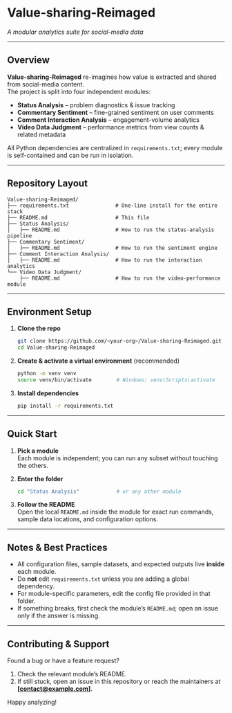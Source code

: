 # Value-sharing-Reimaged  
*A modular analytics suite for social-media data*

---

## Overview  
**Value-sharing-Reimaged** re-imagines how value is extracted and shared from social-media content.  
The project is split into four independent modules:

- **Status Analysis** – problem diagnostics & issue tracking  
- **Commentary Sentiment** – fine-grained sentiment on user comments  
- **Comment Interaction Analysis** – engagement-volume analytics  
- **Video Data Judgment** – performance metrics from view counts & related metadata  

All Python dependencies are centralized in `requirements.txt`; every module is self-contained and can be run in isolation.

---

## Repository Layout

```
Value-sharing-Reimaged/
├── requirements.txt               # One-line install for the entire stack
├── README.md                      # This file
├── Status Analysis/
│   ├── README.md                  # How to run the status-analysis pipeline
├── Commentary Sentiment/
│   ├── README.md                  # How to run the sentiment engine
├── Comment Interaction Analysis/
│   ├── README.md                  # How to run the interaction analytics
└── Video Data Judgment/
    ├── README.md                  # How to run the video-performance module
```

---

## Environment Setup

1. **Clone the repo**
   ```bash
   git clone https://github.com/<your-org>/Value-sharing-Reimaged.git
   cd Value-sharing-Reimaged
   ```

2. **Create & activate a virtual environment** (recommended)
   ```bash
   python -m venv venv
   source venv/bin/activate        # Windows: venv\Scripts\activate
   ```

3. **Install dependencies**
   ```bash
   pip install -r requirements.txt
   ```

---

## Quick Start

1. **Pick a module**  
   Each module is independent; you can run any subset without touching the others.

2. **Enter the folder**
   ```bash
   cd "Status Analysis"            # or any other module
   ```

3. **Follow the README**  
   Open the local `README.md` inside the module for exact run commands, sample data locations, and configuration options.

---

## Notes & Best Practices

- All configuration files, sample datasets, and expected outputs live **inside** each module.  
- Do **not** edit `requirements.txt` unless you are adding a global dependency.  
- For module-specific parameters, edit the config file provided in that folder.  
- If something breaks, first check the module’s `README.md`; open an issue only if the answer is missing.

---

## Contributing & Support

Found a bug or have a feature request?  
1. Check the relevant module’s README.  
2. If still stuck, open an issue in this repository or reach the maintainers at **[contact@example.com]**.

Happy analyzing!